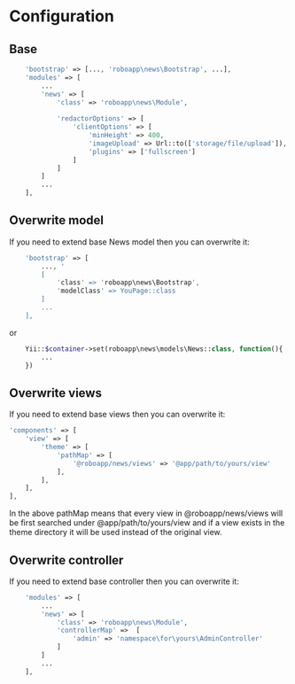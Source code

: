 Configuration
=============

## Base 

``` php
    'bootstrap' => [..., 'roboapp\news\Bootstrap', ...],
    'modules' => [
        ...
        'news' => [
            'class' => 'roboapp\news\Module',
            
            'redactorOptions' => [
                'clientOptions' => [
                    'minHeight' => 400,
                    'imageUpload' => Url::to(['storage/file/upload']),
                    'plugins' => ['fullscreen']
                ]
            ]
        ]
        ...
    ],
```

## Overwrite model

If you need to extend base News model then you can overwrite it:

``` php
    'bootstrap' => [
        ..., '
        [
            'class' => 'roboapp\news\Bootstrap', 
            'modelClass' => YouPage::class
        ]
        ...
    ],
```

or 

``` php
    Yii::$container->set(roboapp\news\models\News::class, function(){
        ...
    })
```
## Overwrite views

If you need to extend base views then you can overwrite it:

``` php
'components' => [
    'view' => [
        'theme' => [
            'pathMap' => [
                '@roboapp/news/views' => '@app/path/to/yours/view'
            ],
        ],
    ],
],
```

In the above pathMap means that every view in @roboapp/news/views will be first searched under @app/path/to/yours/view and if a view exists in the theme directory it will be used instead of the original view.

## Overwrite controller

If you need to extend base controller then you can overwrite it:

``` php
    'modules' => [
        ...
        'news' => [
            'class' => 'roboapp\news\Module',
            'controllerMap' =>  [
                'admin' => 'namespace\for\yours\AdminController'
            ]
        ]
        ...
    ],
```